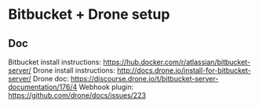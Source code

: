 # Bitbucket + Drone setup

## Doc
Bitbucket install instructions: https://hub.docker.com/r/atlassian/bitbucket-server/
Drone install instructions: http://docs.drone.io/install-for-bitbucket-server/
Drone doc: https://discourse.drone.io/t/bitbucket-server-documentation/176/4
Webhook plugin: https://github.com/drone/docs/issues/223
